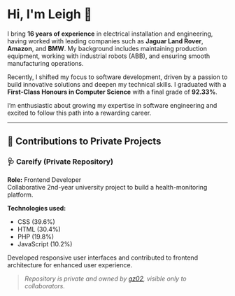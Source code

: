 # Hi, I'm Leigh 👋

I bring **16 years of experience** in electrical installation and engineering, having worked with leading companies such as **Jaguar Land Rover**, **Amazon**, and **BMW**. My background includes maintaining production equipment, working with industrial robots (ABB), and ensuring smooth manufacturing operations.

Recently, I shifted my focus to software development, driven by a passion to build innovative solutions and deepen my technical skills. I graduated with a **First-Class Honours in Computer Science** with a final grade of **92.33%**.

I’m enthusiastic about growing my expertise in software engineering and excited to follow this path into a rewarding career.

---

## 🔧 Contributions to Private Projects

### 🩺 Careify (Private Repository)
**Role:** Frontend Developer  
Collaborative 2nd-year university project to build a health-monitoring platform.

**Technologies used:**
- CSS (39.6%)
- HTML (30.4%)
- PHP (19.8%)
- JavaScript (10.2%)

Developed responsive user interfaces and contributed to frontend architecture for enhanced user experience.

> *Repository is private and owned by [gz02](https://github.com/gz02), visible only to collaborators.*

<!--
**RealClarkey/RealClarkey** is a ✨ _special_ ✨ repository because its `README.md` (this file) appears on your GitHub profile.

Here are some ideas to get you started:

- 🔭 I’m currently working on ...
- 🌱 I’m currently learning ...
- 👯 I’m looking to collaborate on ...
- 🤔 I’m looking for help with ...
- 💬 Ask me about ...
- 📫 How to reach me: ...
- 😄 Pronouns: ...
- ⚡ Fun fact: ...
-->
